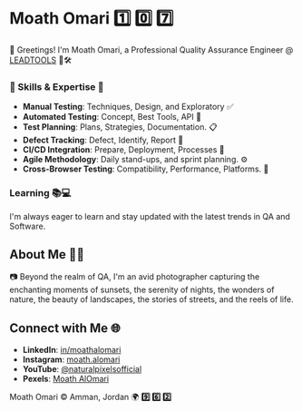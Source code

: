 # Moath Omari  1️⃣ 0️⃣ 7️⃣

👋 Greetings! I'm Moath Omari, a Professional Quality Assurance Engineer @ [LEADTOOLS](https://www.leadtools.com/) 🧪🛠️


### 🔧 Skills & Expertise 🔬

- **Manual Testing**: Techniques, Design, and Exploratory ✅
- **Automated Testing**: Concept, Best Tools, API 🔀
- **Test Planning**:  Plans, Strategies, Documentation. 📋
- **Defect Tracking**: Defect, Identify, Report 📎
- **CI/CD Integration**: Prepare, Deployment, Processes 🔁
- **Agile Methodology**: Daily stand-ups, and sprint planning. ⚙
- **Cross-Browser Testing**: Compatibility, Performance, Platforms. 💠


### Learning 📚💻

I'm always eager to learn and stay updated with the latest trends in QA and Software.


## About Me 🌲🌇

📷 Beyond the realm of QA, I'm an avid photographer capturing the enchanting moments of sunsets, the serenity of nights, the wonders of nature, the beauty of landscapes, the stories of streets, and the reels of life.


## Connect with Me 🌐

- **LinkedIn**: [in/moathalomari](https://www.linkedin.com/in/moathalomari) 
- **Instagram**: [moath.alomari](https://www.instagram.com/Moath.alomari) 
- **YouTube**: [@naturalpixelsofficial](https://www.YouTube.com/@naturalpixelsofficial)
- **Pexels**: [Moath AlOmari](https://www.pexels.com/@moath-alomari-118165794/)


Moath Omari © Amman, Jordan 🌍
**9️⃣ 6️⃣ 2️⃣**
